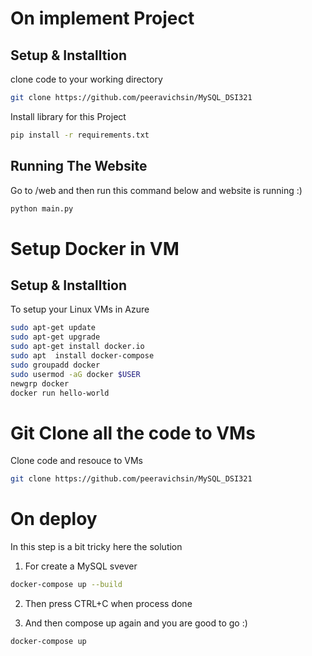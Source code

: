 # On implement Project

## Setup & Installtion

clone code to your working directory
```bash
git clone https://github.com/peeravichsin/MySQL_DSI321
```

Install library for this Project

```bash
pip install -r requirements.txt
```

## Running The Website

Go to /web and then run this command below and website is running :)
```bash
python main.py
```


# Setup Docker in VM

## Setup & Installtion

To setup your Linux VMs in Azure 
```bash
sudo apt-get update
sudo apt-get upgrade
sudo apt-get install docker.io
sudo apt  install docker-compose
sudo groupadd docker
sudo usermod -aG docker $USER
newgrp docker 
docker run hello-world
```

# Git Clone all the code to VMs

Clone code and resouce to VMs
```bash
git clone https://github.com/peeravichsin/MySQL_DSI321
```

# On deploy

In this step is a bit tricky here the solution

1. For create a MySQL svever
```bash
docker-compose up --build
```
2. Then press CTRL+C when process done

3. And then compose up again and you are good to go :)
```bash
docker-compose up
```



